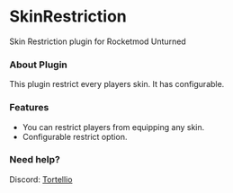 # SkinRestriction
Skin Restriction plugin for Rocketmod Unturned

### About Plugin
This plugin restrict every players skin. It has configurable.

### Features
- You can restrict players from equipping any skin.
- Configurable restrict option.

### Need help?
Discord: [Tortellio](https://discord.gg/pzQwsew)
